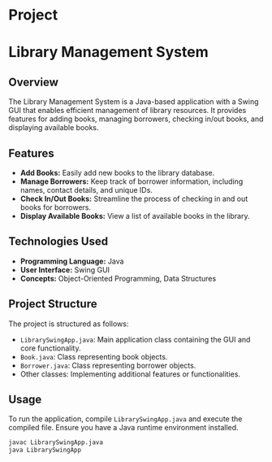 # Project
# Library Management System

## Overview

The Library Management System is a Java-based application with a Swing GUI that enables efficient management of library resources. It provides features for adding books, managing borrowers, checking in/out books, and displaying available books.

## Features

- **Add Books:** Easily add new books to the library database.
- **Manage Borrowers:** Keep track of borrower information, including names, contact details, and unique IDs.
- **Check In/Out Books:** Streamline the process of checking in and out books for borrowers.
- **Display Available Books:** View a list of available books in the library.

## Technologies Used

- **Programming Language:** Java
- **User Interface:** Swing GUI
- **Concepts:** Object-Oriented Programming, Data Structures

## Project Structure

The project is structured as follows:

- `LibrarySwingApp.java`: Main application class containing the GUI and core functionality.
- `Book.java`: Class representing book objects.
- `Borrower.java`: Class representing borrower objects.
- Other classes: Implementing additional features or functionalities.

## Usage

To run the application, compile `LibrarySwingApp.java` and execute the compiled file. Ensure you have a Java runtime environment installed.

```bash
javac LibrarySwingApp.java
java LibrarySwingApp
